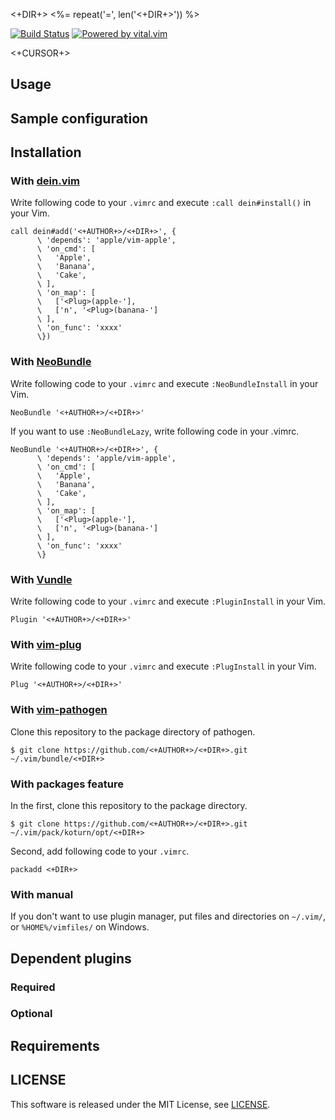 <+DIR+>
<%= repeat('=', len('<+DIR+>')) %>

[![Build Status](https://travis-ci.org/<+AUTHOR+>/<+DIR+>.png)](https://travis-ci.org/<+AUTHOR+>/<+DIR+>)
[![Powered by vital.vim](https://img.shields.io/badge/powered%20by-vital.vim-80273f.svg)](https://github.com/vim-jp/vital.vim)

<+CURSOR+>


## Usage




## Sample configuration




## Installation

### With [dein.vim](https://github.com/Shougo/neobundle.vim)

Write following code to your `.vimrc` and execute `:call dein#install()` in
your Vim.

```vim
call dein#add('<+AUTHOR+>/<+DIR+>', {
      \ 'depends': 'apple/vim-apple',
      \ 'on_cmd': [
      \   'Apple',
      \   'Banana',
      \   'Cake',
      \ ],
      \ 'on_map': [
      \   ['<Plug>(apple-'],
      \   ['n', '<Plug>(banana-']
      \ ],
      \ 'on_func': 'xxxx'
      \})
```

### With [NeoBundle](https://github.com/Shougo/neobundle.vim)

Write following code to your `.vimrc` and execute `:NeoBundleInstall` in your
Vim.

```vim
NeoBundle '<+AUTHOR+>/<+DIR+>'
```

If you want to use `:NeoBundleLazy`, write following code in your .vimrc.

```vim
NeoBundle '<+AUTHOR+>/<+DIR+>', {
      \ 'depends': 'apple/vim-apple',
      \ 'on_cmd': [
      \   'Apple',
      \   'Banana',
      \   'Cake',
      \ ],
      \ 'on_map': [
      \   ['<Plug>(apple-'],
      \   ['n', '<Plug>(banana-']
      \ ],
      \ 'on_func': 'xxxx'
      \}
```

### With [Vundle](https://github.com/VundleVim/Vundle.vim)

Write following code to your `.vimrc` and execute `:PluginInstall` in your Vim.

```vim
Plugin '<+AUTHOR+>/<+DIR+>'
```

### With [vim-plug](https://github.com/junegunn/vim-plug)

Write following code to your `.vimrc` and execute `:PlugInstall` in your Vim.

```vim
Plug '<+AUTHOR+>/<+DIR+>'
```

### With [vim-pathogen](https://github.com/tpope/vim-pathogen)

Clone this repository to the package directory of pathogen.

```
$ git clone https://github.com/<+AUTHOR+>/<+DIR+>.git ~/.vim/bundle/<+DIR+>
```

### With packages feature

In the first, clone this repository to the package directory.

```
$ git clone https://github.com/<+AUTHOR+>/<+DIR+>.git ~/.vim/pack/koturn/opt/<+DIR+>
```

Second, add following code to your `.vimrc`.

```vim
packadd <+DIR+>
```

### With manual

If you don't want to use plugin manager, put files and directories on
`~/.vim/`, or `%HOME%/vimfiles/` on Windows.


## Dependent plugins

### Required




### Optional




## Requirements




## LICENSE

This software is released under the MIT License, see [LICENSE](LICENSE).
